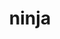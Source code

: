 ---
title: "ninja"
layout: cache
categories: [package, develop-2025-02-23]
meta: {"compilers": ["gcc@=10.5.0", "gcc@=11.1.0", "gcc@=11.4.0", "gcc@=12.3.0", "gcc@=13.2.0", "gcc@=13.3.0", "gcc@=7.5.0", "oneapi@=2024.2.1"], "num_specs": 32, "num_specs_by_stack": {"data-vis-sdk": 1, "developer-tools-aarch64-linux-gnu": 1, "developer-tools-x86_64_v3-linux-gnu": 1, "e4s": 6, "e4s-neoverse-v2": 4, "e4s-oneapi": 5, "e4s-rocm-external": 2, "hep": 2, "ml-linux-aarch64-cpu": 4, "ml-linux-aarch64-cuda": 4, "ml-linux-x86_64-cpu": 4, "ml-linux-x86_64-cuda": 4, "ml-linux-x86_64-rocm": 4, "radiuss": 3, "root": 32, "tutorial": 3}, "oss": ["centos7", "rhel8", "ubuntu18.04", "ubuntu20.04", "ubuntu22.04", "ubuntu24.04"], "platforms": ["linux"], "stacks": ["data-vis-sdk", "developer-tools-aarch64-linux-gnu", "developer-tools-x86_64_v3-linux-gnu", "e4s", "e4s-neoverse-v2", "e4s-oneapi", "e4s-rocm-external", "hep", "ml-linux-aarch64-cpu", "ml-linux-aarch64-cuda", "ml-linux-x86_64-cpu", "ml-linux-x86_64-cuda", "ml-linux-x86_64-rocm", "radiuss", "root", "tutorial"], "targets": ["aarch64", "neoverse_v2", "x86_64_v3"], "versions": ["1.11.1", "1.12.1"]}
spec_details: [{"compiler": "gcc@=11.4.0", "hash": "6elwludkjur54p3tqpqqrqkdbh7meynf", "os": "ubuntu22.04", "platform": "linux", "size": "-", "stacks": ["e4s", "root"], "tarball": "https://binaries.spack.io/develop-2025-02-23/build_cache/linux-ubuntu22.04-x86_64_v3/gcc-11.4.0/ninja-1.12.1/linux-ubuntu22.04-x86_64_v3-gcc-11.4.0-ninja-1.12.1-6elwludkjur54p3tqpqqrqkdbh7meynf.spack", "target": "x86_64_v3", "variants": ["build_system=generic", "patches=93f4bb3", "+re2c"], "versions": ["1.12.1"]}, {"compiler": "oneapi@=2024.2.1", "hash": "6khtpyhwqut364aec5mui7leeibz6arm", "os": "ubuntu22.04", "platform": "linux", "size": "-", "stacks": ["e4s-oneapi", "root"], "tarball": "https://binaries.spack.io/develop-2025-02-23/build_cache/linux-ubuntu22.04-x86_64_v3/oneapi-2024.2.1/ninja-1.12.1/linux-ubuntu22.04-x86_64_v3-oneapi-2024.2.1-ninja-1.12.1-6khtpyhwqut364aec5mui7leeibz6arm.spack", "target": "x86_64_v3", "variants": ["build_system=generic", "patches=93f4bb3", "+re2c"], "versions": ["1.12.1"]}, {"compiler": "gcc@=13.2.0", "hash": "7zilf2x6hytdsfbqwd5e5xwrxhf7yo2f", "os": "ubuntu24.04", "platform": "linux", "size": "-", "stacks": ["ml-linux-aarch64-cpu", "ml-linux-aarch64-cuda", "root"], "tarball": "https://binaries.spack.io/develop-2025-02-23/build_cache/linux-ubuntu24.04-aarch64/gcc-13.2.0/ninja-1.12.1/linux-ubuntu24.04-aarch64-gcc-13.2.0-ninja-1.12.1-7zilf2x6hytdsfbqwd5e5xwrxhf7yo2f.spack", "target": "aarch64", "variants": ["build_system=generic", "patches=93f4bb3", "+re2c"], "versions": ["1.12.1"]}, {"compiler": "gcc@=11.4.0", "hash": "7zveqtzkd3i52e34qe7beokdbcsc7acm", "os": "ubuntu22.04", "platform": "linux", "size": "-", "stacks": ["e4s", "root"], "tarball": "https://binaries.spack.io/develop-2025-02-23/build_cache/linux-ubuntu22.04-x86_64_v3/gcc-11.4.0/ninja-1.12.1/linux-ubuntu22.04-x86_64_v3-gcc-11.4.0-ninja-1.12.1-7zveqtzkd3i52e34qe7beokdbcsc7acm.spack", "target": "x86_64_v3", "variants": ["build_system=generic", "patches=93f4bb3", "+re2c"], "versions": ["1.12.1"]}, {"compiler": "gcc@=11.4.0", "hash": "agjl42lwqeznqivw2rmujadjjjci344y", "os": "ubuntu22.04", "platform": "linux", "size": "-", "stacks": ["e4s", "root"], "tarball": "https://binaries.spack.io/develop-2025-02-23/build_cache/linux-ubuntu22.04-x86_64_v3/gcc-11.4.0/ninja-1.12.1/linux-ubuntu22.04-x86_64_v3-gcc-11.4.0-ninja-1.12.1-agjl42lwqeznqivw2rmujadjjjci344y.spack", "target": "x86_64_v3", "variants": ["build_system=generic", "patches=93f4bb3", "+re2c"], "versions": ["1.12.1"]}, {"compiler": "gcc@=13.2.0", "hash": "annkkg4un7uzzer555w23zjw7rsp2qnk", "os": "ubuntu24.04", "platform": "linux", "size": "-", "stacks": ["ml-linux-x86_64-cpu", "ml-linux-x86_64-cuda", "ml-linux-x86_64-rocm", "root"], "tarball": "https://binaries.spack.io/develop-2025-02-23/build_cache/linux-ubuntu24.04-x86_64_v3/gcc-13.2.0/ninja-1.12.1/linux-ubuntu24.04-x86_64_v3-gcc-13.2.0-ninja-1.12.1-annkkg4un7uzzer555w23zjw7rsp2qnk.spack", "target": "x86_64_v3", "variants": ["build_system=generic", "patches=93f4bb3", "+re2c"], "versions": ["1.12.1"]}, {"compiler": "gcc@=11.4.0", "hash": "aoehazp5grjqwmxfg33ryienujgnuuqh", "os": "ubuntu22.04", "platform": "linux", "size": "-", "stacks": ["e4s-neoverse-v2", "root"], "tarball": "https://binaries.spack.io/develop-2025-02-23/build_cache/linux-ubuntu22.04-neoverse_v2/gcc-11.4.0/ninja-1.12.1/linux-ubuntu22.04-neoverse_v2-gcc-11.4.0-ninja-1.12.1-aoehazp5grjqwmxfg33ryienujgnuuqh.spack", "target": "neoverse_v2", "variants": ["build_system=generic", "patches=93f4bb3", "+re2c"], "versions": ["1.12.1"]}, {"compiler": "gcc@=13.3.0", "hash": "c44svn76wy354h573avdh43g3w3gixpm", "os": "rhel8", "platform": "linux", "size": "-", "stacks": ["developer-tools-aarch64-linux-gnu", "root"], "tarball": "https://binaries.spack.io/develop-2025-02-23/build_cache/linux-rhel8-aarch64/gcc-13.3.0/ninja-1.12.1/linux-rhel8-aarch64-gcc-13.3.0-ninja-1.12.1-c44svn76wy354h573avdh43g3w3gixpm.spack", "target": "aarch64", "variants": ["build_system=generic", "patches=93f4bb3", "+re2c"], "versions": ["1.12.1"]}, {"compiler": "gcc@=7.5.0", "hash": "difs4b5mtrskdekdz34xaewwho6auwp6", "os": "ubuntu18.04", "platform": "linux", "size": "-", "stacks": ["radiuss", "root"], "tarball": "https://binaries.spack.io/develop-2025-02-23/build_cache/linux-ubuntu18.04-x86_64_v3/gcc-7.5.0/ninja-1.12.1/linux-ubuntu18.04-x86_64_v3-gcc-7.5.0-ninja-1.12.1-difs4b5mtrskdekdz34xaewwho6auwp6.spack", "target": "x86_64_v3", "variants": ["build_system=generic", "patches=93f4bb3", "+re2c"], "versions": ["1.12.1"]}, {"compiler": "gcc@=13.2.0", "hash": "e3a5whqnnpgcicn5rw2blj4kcsuh2uyz", "os": "ubuntu24.04", "platform": "linux", "size": "-", "stacks": ["ml-linux-aarch64-cpu", "ml-linux-aarch64-cuda", "root"], "tarball": "https://binaries.spack.io/develop-2025-02-23/build_cache/linux-ubuntu24.04-aarch64/gcc-13.2.0/ninja-1.12.1/linux-ubuntu24.04-aarch64-gcc-13.2.0-ninja-1.12.1-e3a5whqnnpgcicn5rw2blj4kcsuh2uyz.spack", "target": "aarch64", "variants": ["build_system=generic", "patches=93f4bb3", "+re2c"], "versions": ["1.12.1"]}, {"compiler": "oneapi@=2024.2.1", "hash": "h6vrdoi3burn34b5ml44ejj4u7kiw64c", "os": "ubuntu22.04", "platform": "linux", "size": "-", "stacks": ["e4s-oneapi", "root"], "tarball": "https://binaries.spack.io/develop-2025-02-23/build_cache/linux-ubuntu22.04-x86_64_v3/oneapi-2024.2.1/ninja-1.12.1/linux-ubuntu22.04-x86_64_v3-oneapi-2024.2.1-ninja-1.12.1-h6vrdoi3burn34b5ml44ejj4u7kiw64c.spack", "target": "x86_64_v3", "variants": ["build_system=generic", "patches=93f4bb3", "+re2c"], "versions": ["1.12.1"]}, {"compiler": "gcc@=11.4.0", "hash": "hkv2aolcajokmybrmwnibrca2qdlazvy", "os": "ubuntu22.04", "platform": "linux", "size": "-", "stacks": ["e4s", "root"], "tarball": "https://binaries.spack.io/develop-2025-02-23/build_cache/linux-ubuntu22.04-x86_64_v3/gcc-11.4.0/ninja-1.12.1/linux-ubuntu22.04-x86_64_v3-gcc-11.4.0-ninja-1.12.1-hkv2aolcajokmybrmwnibrca2qdlazvy.spack", "target": "x86_64_v3", "variants": ["build_system=generic", "patches=93f4bb3", "+re2c"], "versions": ["1.12.1"]}, {"compiler": "gcc@=11.4.0", "hash": "hmbckdcpohjvifpl3lo3rxjywhmcmn6x", "os": "ubuntu22.04", "platform": "linux", "size": "-", "stacks": ["hep", "root"], "tarball": "https://binaries.spack.io/develop-2025-02-23/build_cache/linux-ubuntu22.04-x86_64_v3/gcc-11.4.0/ninja-1.12.1/linux-ubuntu22.04-x86_64_v3-gcc-11.4.0-ninja-1.12.1-hmbckdcpohjvifpl3lo3rxjywhmcmn6x.spack", "target": "x86_64_v3", "variants": ["build_system=generic", "patches=93f4bb3", "+re2c"], "versions": ["1.12.1"]}, {"compiler": "gcc@=11.4.0", "hash": "huolpsofonrjjsd35j6ubo5pja3uuoil", "os": "ubuntu22.04", "platform": "linux", "size": "-", "stacks": ["e4s-neoverse-v2", "root"], "tarball": "https://binaries.spack.io/develop-2025-02-23/build_cache/linux-ubuntu22.04-neoverse_v2/gcc-11.4.0/ninja-1.12.1/linux-ubuntu22.04-neoverse_v2-gcc-11.4.0-ninja-1.12.1-huolpsofonrjjsd35j6ubo5pja3uuoil.spack", "target": "neoverse_v2", "variants": ["build_system=generic", "patches=93f4bb3", "+re2c"], "versions": ["1.12.1"]}, {"compiler": "gcc@=11.4.0", "hash": "ijj6eaumbqc4bgnh7e6thxhctqeqe3d2", "os": "ubuntu22.04", "platform": "linux", "size": "-", "stacks": ["e4s-neoverse-v2", "root"], "tarball": "https://binaries.spack.io/develop-2025-02-23/build_cache/linux-ubuntu22.04-neoverse_v2/gcc-11.4.0/ninja-1.12.1/linux-ubuntu22.04-neoverse_v2-gcc-11.4.0-ninja-1.12.1-ijj6eaumbqc4bgnh7e6thxhctqeqe3d2.spack", "target": "neoverse_v2", "variants": ["build_system=generic", "patches=93f4bb3", "+re2c"], "versions": ["1.12.1"]}, {"compiler": "oneapi@=2024.2.1", "hash": "k675xpoilb33aw2bpuynjeo2bsgfnc6u", "os": "ubuntu22.04", "platform": "linux", "size": "-", "stacks": ["e4s-oneapi", "root"], "tarball": "https://binaries.spack.io/develop-2025-02-23/build_cache/linux-ubuntu22.04-x86_64_v3/oneapi-2024.2.1/ninja-1.12.1/linux-ubuntu22.04-x86_64_v3-oneapi-2024.2.1-ninja-1.12.1-k675xpoilb33aw2bpuynjeo2bsgfnc6u.spack", "target": "x86_64_v3", "variants": ["build_system=generic", "patches=93f4bb3", "+re2c"], "versions": ["1.12.1"]}, {"compiler": "gcc@=13.2.0", "hash": "kpgl63pduv4ljc7gr2ttrfejmbndyyvh", "os": "ubuntu24.04", "platform": "linux", "size": "-", "stacks": ["ml-linux-aarch64-cpu", "ml-linux-aarch64-cuda", "root"], "tarball": "https://binaries.spack.io/develop-2025-02-23/build_cache/linux-ubuntu24.04-aarch64/gcc-13.2.0/ninja-1.12.1/linux-ubuntu24.04-aarch64-gcc-13.2.0-ninja-1.12.1-kpgl63pduv4ljc7gr2ttrfejmbndyyvh.spack", "target": "aarch64", "variants": ["build_system=generic", "patches=93f4bb3", "+re2c"], "versions": ["1.12.1"]}, {"compiler": "gcc@=11.4.0", "hash": "krclorit3qhpwtjn6sn7njzl6g3uolti", "os": "ubuntu22.04", "platform": "linux", "size": "-", "stacks": ["e4s", "e4s-rocm-external", "root", "tutorial"], "tarball": "https://binaries.spack.io/develop-2025-02-23/build_cache/linux-ubuntu22.04-x86_64_v3/gcc-11.4.0/ninja-1.12.1/linux-ubuntu22.04-x86_64_v3-gcc-11.4.0-ninja-1.12.1-krclorit3qhpwtjn6sn7njzl6g3uolti.spack", "target": "x86_64_v3", "variants": ["build_system=generic", "patches=93f4bb3", "+re2c"], "versions": ["1.12.1"]}, {"compiler": "gcc@=7.5.0", "hash": "mamwgwcjjx4nhkoga2u34ol4porjnfjd", "os": "ubuntu18.04", "platform": "linux", "size": "-", "stacks": ["radiuss", "root"], "tarball": "https://binaries.spack.io/develop-2025-02-23/build_cache/linux-ubuntu18.04-x86_64_v3/gcc-7.5.0/ninja-1.12.1/linux-ubuntu18.04-x86_64_v3-gcc-7.5.0-ninja-1.12.1-mamwgwcjjx4nhkoga2u34ol4porjnfjd.spack", "target": "x86_64_v3", "variants": ["build_system=generic", "patches=93f4bb3", "+re2c"], "versions": ["1.12.1"]}, {"compiler": "gcc@=7.5.0", "hash": "omovyakbdxxqhnuw2xewsywwgysx2vys", "os": "ubuntu18.04", "platform": "linux", "size": "-", "stacks": ["radiuss", "root"], "tarball": "https://binaries.spack.io/develop-2025-02-23/build_cache/linux-ubuntu18.04-x86_64_v3/gcc-7.5.0/ninja-1.12.1/linux-ubuntu18.04-x86_64_v3-gcc-7.5.0-ninja-1.12.1-omovyakbdxxqhnuw2xewsywwgysx2vys.spack", "target": "x86_64_v3", "variants": ["build_system=generic", "patches=93f4bb3", "+re2c"], "versions": ["1.12.1"]}, {"compiler": "gcc@=13.2.0", "hash": "prc5orpyluvenipz7bzi3bfnog3ubclc", "os": "ubuntu24.04", "platform": "linux", "size": "-", "stacks": ["ml-linux-x86_64-cpu", "ml-linux-x86_64-cuda", "ml-linux-x86_64-rocm", "root"], "tarball": "https://binaries.spack.io/develop-2025-02-23/build_cache/linux-ubuntu24.04-x86_64_v3/gcc-13.2.0/ninja-1.12.1/linux-ubuntu24.04-x86_64_v3-gcc-13.2.0-ninja-1.12.1-prc5orpyluvenipz7bzi3bfnog3ubclc.spack", "target": "x86_64_v3", "variants": ["build_system=generic", "patches=93f4bb3", "+re2c"], "versions": ["1.12.1"]}, {"compiler": "gcc@=11.4.0", "hash": "ptkjvaaejobvo75qfdhcr42uppyr7bpb", "os": "ubuntu22.04", "platform": "linux", "size": "-", "stacks": ["e4s", "e4s-rocm-external", "root", "tutorial"], "tarball": "https://binaries.spack.io/develop-2025-02-23/build_cache/linux-ubuntu22.04-x86_64_v3/gcc-11.4.0/ninja-1.12.1/linux-ubuntu22.04-x86_64_v3-gcc-11.4.0-ninja-1.12.1-ptkjvaaejobvo75qfdhcr42uppyr7bpb.spack", "target": "x86_64_v3", "variants": ["build_system=generic", "patches=93f4bb3", "+re2c"], "versions": ["1.12.1"]}, {"compiler": "gcc@=13.2.0", "hash": "ri4imma3zoxj7zs6ax2oekmcrkbmaoqr", "os": "ubuntu24.04", "platform": "linux", "size": "-", "stacks": ["ml-linux-aarch64-cpu", "ml-linux-aarch64-cuda", "root"], "tarball": "https://binaries.spack.io/develop-2025-02-23/build_cache/linux-ubuntu24.04-aarch64/gcc-13.2.0/ninja-1.12.1/linux-ubuntu24.04-aarch64-gcc-13.2.0-ninja-1.12.1-ri4imma3zoxj7zs6ax2oekmcrkbmaoqr.spack", "target": "aarch64", "variants": ["build_system=generic", "patches=93f4bb3", "+re2c"], "versions": ["1.12.1"]}, {"compiler": "oneapi@=2024.2.1", "hash": "silonx6ykb7jevrfwcvnsaozucodwn5p", "os": "ubuntu22.04", "platform": "linux", "size": "-", "stacks": ["e4s-oneapi", "root"], "tarball": "https://binaries.spack.io/develop-2025-02-23/build_cache/linux-ubuntu22.04-x86_64_v3/oneapi-2024.2.1/ninja-1.12.1/linux-ubuntu22.04-x86_64_v3-oneapi-2024.2.1-ninja-1.12.1-silonx6ykb7jevrfwcvnsaozucodwn5p.spack", "target": "x86_64_v3", "variants": ["build_system=generic", "patches=93f4bb3", "+re2c"], "versions": ["1.12.1"]}, {"compiler": "gcc@=11.1.0", "hash": "sqk6d7dgz3tvyxkh6jofqd5zvjurxlkv", "os": "ubuntu20.04", "platform": "linux", "size": "-", "stacks": ["data-vis-sdk", "root"], "tarball": "https://binaries.spack.io/develop-2025-02-23/build_cache/linux-ubuntu20.04-x86_64_v3/gcc-11.1.0/ninja-1.12.1/linux-ubuntu20.04-x86_64_v3-gcc-11.1.0-ninja-1.12.1-sqk6d7dgz3tvyxkh6jofqd5zvjurxlkv.spack", "target": "x86_64_v3", "variants": ["build_system=generic", "patches=93f4bb3", "+re2c"], "versions": ["1.12.1"]}, {"compiler": "gcc@=10.5.0", "hash": "tgxrblzs5ysrxfzxpmwze6lo35dukwhl", "os": "centos7", "platform": "linux", "size": "-", "stacks": ["developer-tools-x86_64_v3-linux-gnu", "root"], "tarball": "https://binaries.spack.io/develop-2025-02-23/build_cache/linux-centos7-x86_64_v3/gcc-10.5.0/ninja-1.12.1/linux-centos7-x86_64_v3-gcc-10.5.0-ninja-1.12.1-tgxrblzs5ysrxfzxpmwze6lo35dukwhl.spack", "target": "x86_64_v3", "variants": ["build_system=generic", "patches=93f4bb3", "+re2c"], "versions": ["1.12.1"]}, {"compiler": "gcc@=12.3.0", "hash": "trbc6s4keoroy5u234baasvxtjnw7eje", "os": "ubuntu22.04", "platform": "linux", "size": "-", "stacks": ["root", "tutorial"], "tarball": "https://binaries.spack.io/develop-2025-02-23/build_cache/linux-ubuntu22.04-x86_64_v3/gcc-12.3.0/ninja-1.12.1/linux-ubuntu22.04-x86_64_v3-gcc-12.3.0-ninja-1.12.1-trbc6s4keoroy5u234baasvxtjnw7eje.spack", "target": "x86_64_v3", "variants": ["build_system=generic", "patches=93f4bb3", "+re2c"], "versions": ["1.12.1"]}, {"compiler": "gcc@=11.4.0", "hash": "wkpzc76g5ecaaw7k43b3cijh3pklt2uj", "os": "ubuntu22.04", "platform": "linux", "size": "-", "stacks": ["e4s-neoverse-v2", "root"], "tarball": "https://binaries.spack.io/develop-2025-02-23/build_cache/linux-ubuntu22.04-neoverse_v2/gcc-11.4.0/ninja-1.12.1/linux-ubuntu22.04-neoverse_v2-gcc-11.4.0-ninja-1.12.1-wkpzc76g5ecaaw7k43b3cijh3pklt2uj.spack", "target": "neoverse_v2", "variants": ["build_system=generic", "patches=93f4bb3", "+re2c"], "versions": ["1.12.1"]}, {"compiler": "gcc@=13.2.0", "hash": "zj5os2a7knwg5chtq6ac25g4q3rqlf5x", "os": "ubuntu24.04", "platform": "linux", "size": "-", "stacks": ["ml-linux-x86_64-cpu", "ml-linux-x86_64-cuda", "ml-linux-x86_64-rocm", "root"], "tarball": "https://binaries.spack.io/develop-2025-02-23/build_cache/linux-ubuntu24.04-x86_64_v3/gcc-13.2.0/ninja-1.12.1/linux-ubuntu24.04-x86_64_v3-gcc-13.2.0-ninja-1.12.1-zj5os2a7knwg5chtq6ac25g4q3rqlf5x.spack", "target": "x86_64_v3", "variants": ["build_system=generic", "patches=93f4bb3", "+re2c"], "versions": ["1.12.1"]}, {"compiler": "oneapi@=2024.2.1", "hash": "zkipces5cktwaomuqlfcil2xrd3zkmkp", "os": "ubuntu22.04", "platform": "linux", "size": "-", "stacks": ["e4s-oneapi", "root"], "tarball": "https://binaries.spack.io/develop-2025-02-23/build_cache/linux-ubuntu22.04-x86_64_v3/oneapi-2024.2.1/ninja-1.12.1/linux-ubuntu22.04-x86_64_v3-oneapi-2024.2.1-ninja-1.12.1-zkipces5cktwaomuqlfcil2xrd3zkmkp.spack", "target": "x86_64_v3", "variants": ["build_system=generic", "patches=93f4bb3", "+re2c"], "versions": ["1.12.1"]}, {"compiler": "gcc@=13.2.0", "hash": "znrdb76g2dg6nytyho7gdkhfzny7rqth", "os": "ubuntu24.04", "platform": "linux", "size": "-", "stacks": ["ml-linux-x86_64-cpu", "ml-linux-x86_64-cuda", "ml-linux-x86_64-rocm", "root"], "tarball": "https://binaries.spack.io/develop-2025-02-23/build_cache/linux-ubuntu24.04-x86_64_v3/gcc-13.2.0/ninja-1.12.1/linux-ubuntu24.04-x86_64_v3-gcc-13.2.0-ninja-1.12.1-znrdb76g2dg6nytyho7gdkhfzny7rqth.spack", "target": "x86_64_v3", "variants": ["build_system=generic", "patches=93f4bb3", "+re2c"], "versions": ["1.12.1"]}, {"compiler": "gcc@=11.4.0", "hash": "zwfbcnjydlzikuiv26wrcxzcb42gclqr", "os": "ubuntu22.04", "platform": "linux", "size": "-", "stacks": ["hep", "root"], "tarball": "https://binaries.spack.io/develop-2025-02-23/build_cache/linux-ubuntu22.04-x86_64_v3/gcc-11.4.0/ninja-1.11.1/linux-ubuntu22.04-x86_64_v3-gcc-11.4.0-ninja-1.11.1-zwfbcnjydlzikuiv26wrcxzcb42gclqr.spack", "target": "x86_64_v3", "variants": ["build_system=generic", "+re2c"], "versions": ["1.11.1"]}]
---